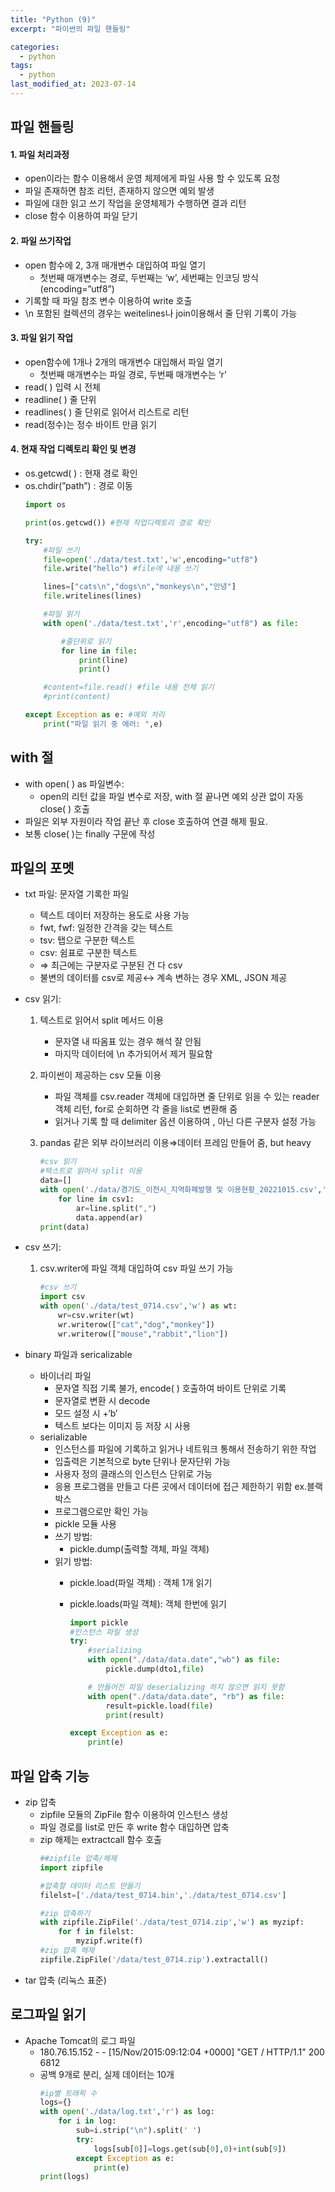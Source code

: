 ```yaml
---
title: "Python (9)"
excerpt: "파이썬의 파일 핸들링"

categories:
  - python
tags:
  - python
last_modified_at: 2023-07-14
---
```

## 파일 핸들링 ##
#### 1. 파일 처리과정
- open이라는 함수 이용해서 운영 체제에게 파일 사용 할 수 있도록 요청
- 파일 존재하면 참조 리턴, 존재하지 않으면 예외 발생
- 파일에 대한 읽고 쓰기 작업을 운영체제가 수행하면 결과 리턴
- close 함수 이용하여 파일 닫기

#### 2. 파일 쓰기작업
- open 함수에 2, 3개 매개변수 대입하여 파일 열기
    - 첫번째 매개변수는 경로, 두번째는 ‘w’, 세번째는 인코딩 방식(encoding=”utf8”)
- 기록할 때 파일 참조 변수 이용하여 write 호출
- \n 포함된 컬렉션의 경우는 weitelines나 join이용해서 줄 단위 기록이 가능

#### 3. 파일 읽기 작업
- open함수에 1개나 2개의 매개변수 대입해서 파일 열기
    - 첫번째 매개변수는 파일 경로, 두번째 매개변수는 ‘r’
- read( ) 입력 시 전체
- readline( ) 줄 단위
- readlines( ) 줄 단위로 읽어서 리스트로 리턴
- read(정수)는 정수 바이트 만큼 읽기

#### 4. 현재 작업 디렉토리 확인 및 변경
- os.getcwd( ) : 현재 경로 확인
- os.chdir(”path”) : 경로 이동
    ```python   
    import os

    print(os.getcwd()) #현재 작업디렉토리 경로 확인

    try:
        #파일 쓰기
        file=open('./data/test.txt','w',encoding="utf8")
        file.write("hello") #file에 내용 쓰기

        lines=["cats\n","dogs\n","monkeys\n","안녕"]
        file.writelines(lines)

        #파일 읽기
        with open('./data/test.txt','r',encoding="utf8") as file:

            #줄단위로 읽기
            for line in file:
                print(line)
                print()

        #content=file.read() #file 내용 전체 읽기
        #print(content)

    except Exception as e: #예외 처리
        print("파일 읽기 중 에러: ",e)
    ```
## with 절 ##
- with open( ) as 파일변수:
    - open의 리턴 값을 파일 변수로 저장, with 절 끝나면 예외 상관 없이 자동 close( ) 호출
- 파일은 외부 자원이라 작업 끝난 후 close 호출하여 연결 해제 필요.
- 보통 close( )는 finally 구문에 작성

## 파일의 포멧 ##
- txt 파일: 문자열 기록한 파일
    - 텍스트 데이터 저장하는 용도로 사용 가능
    - fwt, fwf: 일정한 간격을 갖는 텍스트
    - tsv: 탭으로 구분한 텍스트
    - csv: 쉼표로 구분한 텍스트
    - ⇒ 최근에는 구분자로 구분된 건 다 csv
    - 불변의 데이터를 csv로 제공↔ 계속 변하는 경우 XML, JSON 제공
- csv 읽기:
    1. 텍스트로 읽어서 split 메서드 이용
        - 문자열 내 따옴표 있는 경우 해석 잘 안됨
        - 마지막 데이터에 \n 추가되어서 제거 필요함
    2. 파이썬이 제공하는 csv 모듈 이용
        - 파일 객체를 csv.reader 객체에 대입하면 줄 단위로 읽을 수 있는 reader  객체 리턴, for로 순회하면 각 줄을 list로 변환해 줌
        - 읽거나 기록 할 때 delimiter 옵션 이용하여 , 아닌 다른 구분자 설정 가능
    3. pandas 같은 외부 라이브러리 이용⇒데이터 프레임 만들어 줌, but heavy

        ```python
        #csv 읽기
        #텍스트로 읽어서 split 이용
        data=[]
        with open('./data/경기도_이천시_지역화폐발행 및 이용현황_20221015.csv','r') as csv1:
            for line in csv1:
                ar=line.split(",")
                data.append(ar)
        print(data)
        ```
    
- csv 쓰기:
    1. csv.writer에 파일 객체 대입하여 csv 파일 쓰기 가능

        ```python
        #csv 쓰기
        import csv
        with open('./data/test_0714.csv','w') as wt:
            wr=csv.writer(wt)
            wr.writerow(["cat","dog","monkey"])
            wr.writerow(["mouse","rabbit","lion"])
        ```
    
- binary 파일과 sericalizable
    - 바이너리 파일
        - 문자열 직접 기록 불가, encode( ) 호출하여 바이트 단위로 기록
        - 문자열로 변환 시 decode
        - 모드 설정 시 +‘b’
        - 텍스트 보다는 이미지 등 저장 시 사용
    - serializable
        - 인스턴스를 파일에 기록하고 읽거나 네트워크 통해서 전송하기 위한 작업
        - 입출력은 기본적으로 byte 단위나 문자단위 가능
        - 사용자 정의 클래스의 인스턴스 단위로 가능
        - 응용 프로그램을 만들고 다른 곳에서 데이터에 접근 제한하기 위함 ex.블랙박스
        - 프로그램으로만 확인 가능
        - pickle 모듈 사용
        - 쓰기 방법:
            - pickle.dump(출력할 객체, 파일 객체)
        - 읽기 방법:
            - pickle.load(파일 객체) : 객체 1개 읽기
            - pickle.loads(파일 객체): 객체 한번에 읽기

                ```python
                import pickle
                #인스턴스 파일 생성
                try:
                    #serializing
                    with open("./data/data.date","wb") as file:
                        pickle.dump(dto1,file)

                    # 만들어진 파일 deserializing 하지 않으면 읽지 못함
                    with open("./data/data.date", "rb") as file:
                        result=pickle.load(file)
                        print(result)

                except Exception as e:
                    print(e)
                ```

## 파일 압축 기능 ##
- zip 압축
    - zipfile 모듈의 ZipFile 함수 이용하여 인스턴스 생성
    - 파일 경로를 list로 만든 후 write 함수 대입하면 압축
    - zip 해제는 extractcall 함수 호출
        ```python
        ##zipfile 압축/해제
        import zipfile

        #압축할 데이터 리스트 만들기
        filelst=['./data/test_0714.bin','./data/test_0714.csv']

        #zip 압축하기
        with zipfile.ZipFile('./data/test_0714.zip','w') as myzipf:
            for f in filelst:
                myzipf.write(f)
        #zip 압축 해제
        zipfile.ZipFile('/data/test_0714.zip').extractall()
        ```
- tar 압축 (리눅스 표준)

## 로그파일 읽기 ##
- Apache Tomcat의 로그 파일
    - 180.76.15.152 - - [15/Nov/2015:09:12:04 +0000] "GET / HTTP/1.1" 200 6812
    - 공백 9개로 분리, 실제 데이터는 10개
        ```python
        #ip별 트래픽 수
        logs={}
        with open('./data/log.txt','r') as log:
            for i in log:
                sub=i.strip("\n").split(' ')
                try:
                    logs[sub[0]]=logs.get(sub[0],0)+int(sub[9])
                except Exception as e:
                    print(e)
        print(logs)
        ```